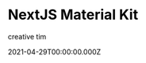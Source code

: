 ---
title: NextJS Material Kit
github: https://github.com/creativetimofficial/nextjs-material-kit
demo: https://demos.creative-tim.com/nextjs-material-kit/components
license: MIT
author: creative tim
author_link: ''
author_twitter: creativetim
author_github: reativetimofficial
date: 2021-04-29T00:00:00.000Z
ssg:
  - Next
cms: null
css: null
archetype:
  - Boilerplate
services: null
hosting:
  - Netlify
  - Vercel
description: >-
  NextJS Material Kit is a Free Material-UI Kit with a fresh, new design
  inspired by Google's material design and is was developed using NextJS,
  starting from this starter project by Material-UI and Material Kit React by
  Creative Tim.
stale: false
disabled: false
disabled_reason: null
draft: false
---